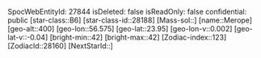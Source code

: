 ﻿---
location: [23.95,56.575,400]
type: Station
tags:
- astro/Star

---
SpocWebEntityId: 27844
isDeleted: false
isReadOnly: false
confidential: public
[star-class::B6]
[star-class-id::28188]
[Mass-sol::]
[name::Merope]
[geo-alt::400]
[geo-lon::56.575]
[geo-lat::23.95]
[geo-lon-v::0.002]
[geo-lat-v::-0.04]
[bright-min::42]
[bright-max::42]
[Zodiac-index::123]
[ZodiacId::28160]
[NextStarId::]

